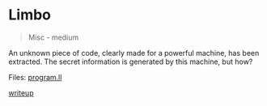 # Limbo

> Misc - medium

An unknown piece of code, clearly made for a powerful machine, has been extracted. The secret information is generated by this machine, but how?


Files: [program.ll](src/program.ll)

[writeup](writeup/README.md)
